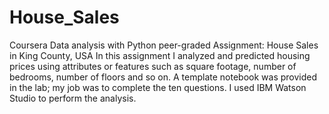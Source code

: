 # House_Sales
Coursera Data analysis with Python peer-graded Assignment: House Sales in King County, USA
In this assignment I analyzed and predicted housing prices using attributes or features such as square footage, number of bedrooms, number of floors and so on. A template notebook was provided in the lab; my job was to complete the ten questions. I used IBM Watson Studio to perform the analysis.

